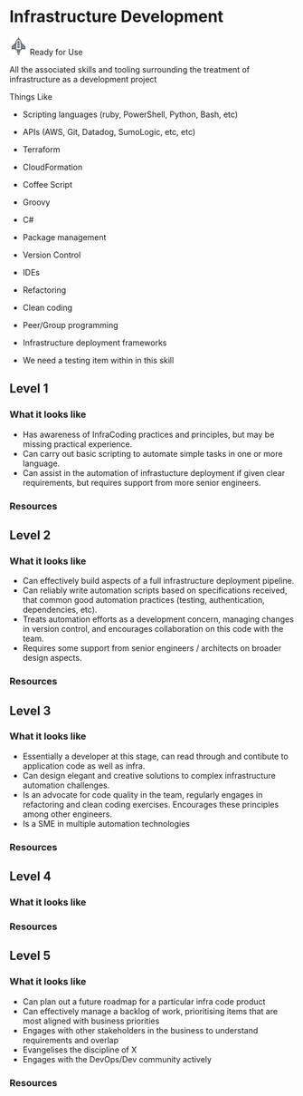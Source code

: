 # Infrastructure Development
![Ready](../Images/rocket.png) Ready for Use  

All the associated skills and tooling surrounding the treatment of infrastructure as a development project

Things Like
- Scripting languages (ruby, PowerShell, Python, Bash, etc)
- APIs (AWS, Git, Datadog, SumoLogic, etc, etc)
- Terraform
- CloudFormation
- Coffee Script
- Groovy
- C#
- Package management
- Version Control
- IDEs
- Refactoring
- Clean coding
- Peer/Group programming
- Infrastructure deployment frameworks

- We need a testing item within in this skill

## Level 1

### What it looks like
- Has awareness of InfraCoding practices and principles, but may be missing practical experience.
- Can carry out basic scripting to automate simple tasks in one or more language.
- Can assist in the automation of infrastucture deployment if given clear requirements, but requires support from more senior engineers.

### Resources

## Level 2

### What it looks like
- Can effectively build aspects of a full infrastructure deployment pipeline.
- Can reliably write automation scripts based on specifications received, that common good automation practices (testing, authentication, dependencies, etc).
- Treats automation efforts as a development concern, managing changes in version control, and encourages collaboration on this code with the team. 
- Requires some support from senior engineers / architects on broader design aspects.

### Resources

## Level 3

### What it looks like
- Essentially a developer at this stage, can read through and contibute to application code as well as infra.
- Can design elegant and creative solutions to complex infrastructure automation challenges.
- Is an advocate for code quality in the team, regularly engages in refactoring and clean coding exercises. Encourages these principles among other engineers.
- Is a SME in multiple automation technologies
  
### Resources

## Level 4

### What it looks like

### Resources

## Level 5

### What it looks like
- Can plan out a future roadmap for a particular infra code product
- Can effectively manage a backlog of work, prioritising items that are most aligned with business priorities 
- Engages with other stakeholders in the business to understand requirements and overlap
- Evangelises the discipline of X
- Engages with the DevOps/Dev community actively

### Resources